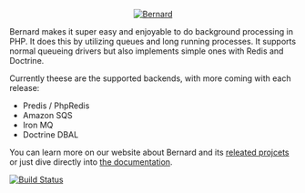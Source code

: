 <p align="center">
  <a href="http://bernard.rtfd.org">
    <img src="https://bernard.readthedocs.org/en/latest/_static/img/logo_small@2x.png" alt="Bernard" />
  </a>
</p>

Bernard makes it super easy and enjoyable to do background processing in PHP. It does this by utilizing queues and long running processes. It supports normal queueing drivers but also implements simple ones with Redis and Doctrine.

Currently theese are the supported backends, with more coming with each release:

 * Predis / PhpRedis
 * Amazon SQS
 * Iron MQ
 * Doctrine DBAL

You can learn more on our website about Bernard and its [releated projcets][website] or just dive directly into [the
documentation][documentation].

[![Build Status](https://travis-ci.org/bernardphp/bernard.png?branch=master)][travis]

[documentation]: http://bernardphp.com/docs/bernard
[website]: http://bernardphp.com/
[travis]: https://travis-ci.org/bernardphp/bernard
